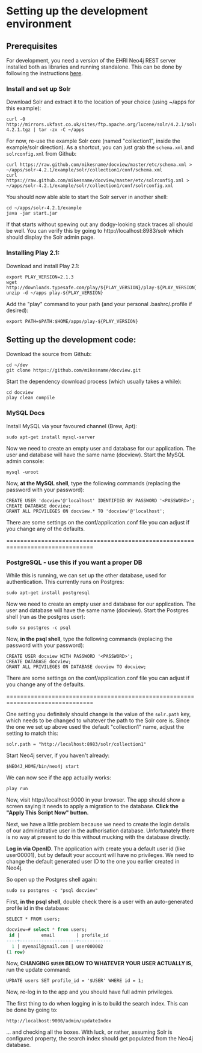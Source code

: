 # Setting up the development environment

## Prerequisites

For development, you need a version of the EHRI Neo4j REST server installed both as libraries and running standalone. This can be done by following the instructions [here](https://github.com/mikesname/neo4j-ehri-plugin/blob/master/docs/INSTALL.md).

### Install and set up Solr

Download Solr and extract it to the location of your choice (using ~/apps for this example):

	curl -0 http://mirrors.ukfast.co.uk/sites/ftp.apache.org/lucene/solr/4.2.1/solr-4.2.1.tgz | tar -zx -C ~/apps

For now, re-use the example Solr core (named "collection1", inside the example/solr direction).  As a shortcut, you can just grab the `schema.xml` and `solrconfig.xml` from Github:

	curl https://raw.github.com/mikesname/docview/master/etc/schema.xml > ~/apps/solr-4.2.1/example/solr/collection1/conf/schema.xml
	curl https://raw.github.com/mikesname/docview/master/etc/solrconfig.xml > ~/apps/solr-4.2.1/example/solr/collection1/conf/solrconfig.xml

You should now able able to start the Solr server in another shell:

	cd ~/apps/solr-4.2.1/example
	java -jar start.jar

If that starts without spewing out any dodgy-looking stack traces all should be well. You can verify this by going to http://localhost:8983/solr which should display the Solr admin page.


### Installing Play 2.1:

Download and install Play 2.1:

    export PLAY_VERSION=2.1.3
    wget http://downloads.typesafe.com/play/${PLAY_VERSION}/play-${PLAY_VERSION}.zip
    unzip -d ~/apps play-${PLAY_VERSION}

Add the "play" command to your path (and your personal .bashrc/.profile if desired):

    export PATH=$PATH:$HOME/apps/play-${PLAY_VERSION}
    
## Setting up the development code:

Download the source from Github:

    cd ~/dev
    git clone https://github.com/mikesname/docview.git

Start the dependency download process (which usually takes a while):

    cd docview
    play clean compile

### MySQL Docs

Install MySQL via your favoured channel (Brew, Apt):

    sudo apt-get install mysql-server

Now we need to create an empty user and database for our application. The user and database will have the same name (docview). Start the MySQL admin console:

    mysql -uroot

Now, **at the MySQL shell**, type the following commands (replacing the password with your password):

    CREATE USER 'docview'@'localhost' IDENTIFIED BY PASSWORD '<PASSWORD>';
    CREATE DATABASE docview;
    GRANT ALL PRIVILEGES ON docview.* TO 'docview'@'localhost';

There are some settings on the conf/application.conf file you can adjust if you change any of the defaults.

===============================================================================

### PostgreSQL - use this if you want a proper DB

While this is running, we can set up the other database, used for authentication. This currently runs on Postgres:

    sudo apt-get install postgresql

Now we need to create an empty user and database for our application. The user and database will have the same name (docview). Start the Postgres shell (run as the postgres user):

    sudo su postgres -c psql

Now, **in the psql shell**, type the following commands (replacing the password with your password):

    CREATE USER docview WITH PASSWORD '<PASSWORD>';
    CREATE DATABASE docview;
    GRANT ALL PRIVILEGES ON DATABASE docview TO docview;

There are some settings on the conf/application.conf file you can adjust if you change any of the defaults.

===============================================================================

One setting you definitely should change is the value of the `solr.path` key, which needs to be changed to whatever the path to the Solr core is. Since the one we set up above used the default "collection1" name, adjust the setting to match this:

    solr.path = "http://localhost:8983/solr/collection1"

Start Neo4j server, if you haven't already:

    $NEO4J_HOME/bin/neo4j start

We can now see if the app actually works:

    play run

Now, visit http://localhost:9000 in your browser. The app should show a screen saying it needs to apply a migration to the database. **Click the "Apply This Script Now" button.**

Next, we have a little problem because we need to create the login details of our administrative user in the authorisation database. Unfortunately there is no way at present to do this without mucking with the database directly.

**Log in via OpenID**. The application with create you a default user id (like user00001), but by default your account will have no privileges. We need to change the default generated user ID to the one you earlier created in Neo4j.

So open up the Postgres shell again:

    sudo su postgres -c "psql docview"

First, **in the psql shell**, double check there is a user with an auto-generated profile id in the database:

    SELECT * FROM users;

```SQL
docview=# select * from users;
 id |        email        | profile_id
----+---------------------+------------
  1 | myemail@gmail.com | user000002
(1 row)

```

Now, **CHANGING `$USER` BELOW TO WHATEVER YOUR USER ACTUALLY IS**, run the update command:

    UPDATE users SET profile_id = '$USER' WHERE id = 1;

Now, re-log in to the app and you should have full admin privileges.

The first thing to do when logging in is to build the search index. This can be done by going to:

    http://localhost:9000/admin/updateIndex

... and checking all the boxes. With luck, or rather, assuming Solr is configured property, the search index should get populated from the Neo4j database.


